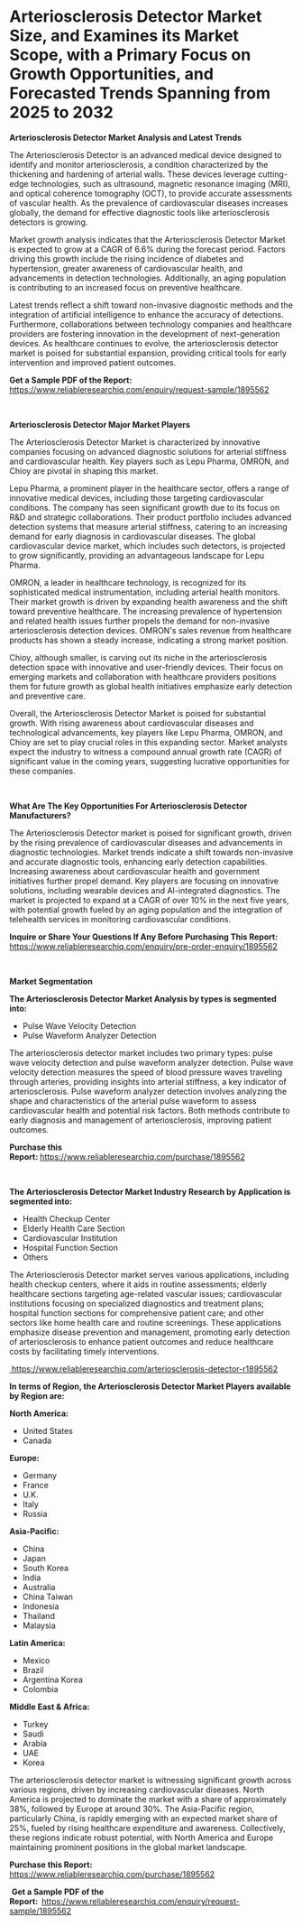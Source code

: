 <p><h1>Arteriosclerosis Detector Market Size, and Examines its Market Scope, with a Primary Focus on Growth Opportunities, and Forecasted Trends Spanning from 2025 to 2032</h1></p><p><strong>Arteriosclerosis Detector Market Analysis and Latest Trends</strong></p>
<p><p>The Arteriosclerosis Detector is an advanced medical device designed to identify and monitor arteriosclerosis, a condition characterized by the thickening and hardening of arterial walls. These devices leverage cutting-edge technologies, such as ultrasound, magnetic resonance imaging (MRI), and optical coherence tomography (OCT), to provide accurate assessments of vascular health. As the prevalence of cardiovascular diseases increases globally, the demand for effective diagnostic tools like arteriosclerosis detectors is growing.</p><p>Market growth analysis indicates that the Arteriosclerosis Detector Market is expected to grow at a CAGR of 6.6% during the forecast period. Factors driving this growth include the rising incidence of diabetes and hypertension, greater awareness of cardiovascular health, and advancements in detection technologies. Additionally, an aging population is contributing to an increased focus on preventive healthcare.</p><p>Latest trends reflect a shift toward non-invasive diagnostic methods and the integration of artificial intelligence to enhance the accuracy of detections. Furthermore, collaborations between technology companies and healthcare providers are fostering innovation in the development of next-generation devices. As healthcare continues to evolve, the arteriosclerosis detector market is poised for substantial expansion, providing critical tools for early intervention and improved patient outcomes.</p></p>
<p><strong>Get a Sample PDF of the Report:&nbsp;</strong> <a href="https://www.reliableresearchiq.com/enquiry/request-sample/1895562?utm_campaign=3114&utm_medium=2&utm_source=Github&utm_content=ia&utm_term=14042025&utm_id=arteriosclerosis-detector">https://www.reliableresearchiq.com/enquiry/request-sample/1895562</a></p>
<p>&nbsp;</p>
<p><strong>Arteriosclerosis Detector Major Market Players</strong></p>
<p><p>The Arteriosclerosis Detector Market is characterized by innovative companies focusing on advanced diagnostic solutions for arterial stiffness and cardiovascular health. Key players such as Lepu Pharma, OMRON, and Chioy are pivotal in shaping this market.</p><p>Lepu Pharma, a prominent player in the healthcare sector, offers a range of innovative medical devices, including those targeting cardiovascular conditions. The company has seen significant growth due to its focus on R&D and strategic collaborations. Their product portfolio includes advanced detection systems that measure arterial stiffness, catering to an increasing demand for early diagnosis in cardiovascular diseases. The global cardiovascular device market, which includes such detectors, is projected to grow significantly, providing an advantageous landscape for Lepu Pharma.</p><p>OMRON, a leader in healthcare technology, is recognized for its sophisticated medical instrumentation, including arterial health monitors. Their market growth is driven by expanding health awareness and the shift toward preventive healthcare. The increasing prevalence of hypertension and related health issues further propels the demand for non-invasive arteriosclerosis detection devices. OMRON's sales revenue from healthcare products has shown a steady increase, indicating a strong market position.</p><p>Chioy, although smaller, is carving out its niche in the arteriosclerosis detection space with innovative and user-friendly devices. Their focus on emerging markets and collaboration with healthcare providers positions them for future growth as global health initiatives emphasize early detection and preventive care. </p><p>Overall, the Arteriosclerosis Detector Market is poised for substantial growth. With rising awareness about cardiovascular diseases and technological advancements, key players like Lepu Pharma, OMRON, and Chioy are set to play crucial roles in this expanding sector. Market analysts expect the industry to witness a compound annual growth rate (CAGR) of significant value in the coming years, suggesting lucrative opportunities for these companies.</p></p>
<p>&nbsp;</p>
<p><strong>What Are The Key Opportunities For Arteriosclerosis Detector Manufacturers?</strong></p>
<p><p>The Arteriosclerosis Detector market is poised for significant growth, driven by the rising prevalence of cardiovascular diseases and advancements in diagnostic technologies. Market trends indicate a shift towards non-invasive and accurate diagnostic tools, enhancing early detection capabilities. Increasing awareness about cardiovascular health and government initiatives further propel demand. Key players are focusing on innovative solutions, including wearable devices and AI-integrated diagnostics. The market is projected to expand at a CAGR of over 10% in the next five years, with potential growth fueled by an aging population and the integration of telehealth services in monitoring cardiovascular conditions.</p></p>
<p><strong>Inquire or Share Your Questions If Any Before Purchasing This Report:</strong> <a href="https://www.reliableresearchiq.com/enquiry/pre-order-enquiry/1895562?utm_campaign=3114&utm_medium=2&utm_source=Github&utm_content=ia&utm_term=14042025&utm_id=arteriosclerosis-detector">https://www.reliableresearchiq.com/enquiry/pre-order-enquiry/1895562</a></p>
<p>&nbsp;</p>
<p><strong>Market Segmentation</strong></p>
<p><strong>The Arteriosclerosis Detector Market Analysis by types is segmented into:</strong></p>
<p><ul><li>Pulse Wave Velocity Detection</li><li>Pulse Waveform Analyzer Detection</li></ul></p>
<p><p>The arteriosclerosis detector market includes two primary types: pulse wave velocity detection and pulse waveform analyzer detection. Pulse wave velocity detection measures the speed of blood pressure waves traveling through arteries, providing insights into arterial stiffness, a key indicator of arteriosclerosis. Pulse waveform analyzer detection involves analyzing the shape and characteristics of the arterial pulse waveform to assess cardiovascular health and potential risk factors. Both methods contribute to early diagnosis and management of arteriosclerosis, improving patient outcomes.</p></p>
<p><strong>Purchase this Report:&nbsp;</strong><a href="https://www.reliableresearchiq.com/purchase/1895562?utm_campaign=3114&utm_medium=2&utm_source=Github&utm_content=ia&utm_term=14042025&utm_id=arteriosclerosis-detector">https://www.reliableresearchiq.com/purchase/1895562</a></p>
<p>&nbsp;</p>
<p><strong>The Arteriosclerosis Detector Market Industry Research by Application is segmented into:</strong></p>
<p><ul><li>Health Checkup Center</li><li>Elderly Health Care Section</li><li>Cardiovascular Institution</li><li>Hospital Function Section</li><li>Others</li></ul></p>
<p><p>The Arteriosclerosis Detector market serves various applications, including health checkup centers, where it aids in routine assessments; elderly healthcare sections targeting age-related vascular issues; cardiovascular institutions focusing on specialized diagnostics and treatment plans; hospital function sections for comprehensive patient care; and other sectors like home health care and routine screenings. These applications emphasize disease prevention and management, promoting early detection of arteriosclerosis to enhance patient outcomes and reduce healthcare costs by facilitating timely interventions.</p></p>
<p><a href="https://www.reliableresearchiq.com/arteriosclerosis-detector-r1895562?utm_campaign=3114&utm_medium=2&utm_source=Github&utm_content=ia&utm_term=14042025&utm_id=arteriosclerosis-detector">&nbsp;https://www.reliableresearchiq.com/arteriosclerosis-detector-r1895562</a></p>
<p><strong>In terms of Region, the Arteriosclerosis Detector Market Players available by Region are:</strong></p>
<p>
    <p> <strong> North America: </strong>
        <ul>
            <li>United States</li>
            <li>Canada</li>
        </ul>
        </p> 
    <p> <strong> Europe: </strong>
        <ul>
            <li>Germany</li>
            <li>France</li>
            <li>U.K.</li>
            <li>Italy</li>
            <li>Russia</li>
        </ul>
        </p> 
    <p> <strong> Asia-Pacific: </strong>
        <ul>
            <li>China</li>
            <li>Japan</li>
            <li>South Korea</li>
            <li>India</li>
            <li>Australia</li>
            <li>China Taiwan</li>
            <li>Indonesia</li>
            <li>Thailand</li>
            <li>Malaysia</li>
        </ul>
        </p> 
    <p> <strong> Latin America: </strong>
        <ul>
            <li>Mexico</li>
            <li>Brazil</li>
            <li>Argentina Korea</li>
            <li>Colombia</li>
        </ul>
        </p> 
    <p> <strong> Middle East & Africa: </strong>
        <ul>
            <li>Turkey</li>
            <li>Saudi</li>
            <li>Arabia</li>
            <li>UAE</li>
            <li>Korea</li>
        </ul>
    </p>
    </p>
<p><p>The arteriosclerosis detector market is witnessing significant growth across various regions, driven by increasing cardiovascular diseases. North America is projected to dominate the market with a share of approximately 38%, followed by Europe at around 30%. The Asia-Pacific region, particularly China, is rapidly emerging with an expected market share of 25%, fueled by rising healthcare expenditure and awareness. Collectively, these regions indicate robust potential, with North America and Europe maintaining prominent positions in the global market landscape.</p></p>
<p><strong>Purchase this Report: </strong><a href="https://www.reliableresearchiq.com/purchase/1895562?utm_campaign=3114&utm_medium=2&utm_source=Github&utm_content=ia&utm_term=14042025&utm_id=arteriosclerosis-detector">https://www.reliableresearchiq.com/purchase/1895562</a></p>
<p>&nbsp;<strong>Get a Sample PDF of the Report:&nbsp;&nbsp;</strong><a href="https://www.reliableresearchiq.com/enquiry/request-sample/1895562?utm_campaign=3114&utm_medium=2&utm_source=Github&utm_content=ia&utm_term=14042025&utm_id=arteriosclerosis-detector">https://www.reliableresearchiq.com/enquiry/request-sample/1895562</a></p>
<p><strong></strong></p>
<p><p></p><p></p><p></p></p>